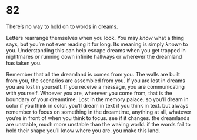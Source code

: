 # 82

There’s no way to hold on to words in dreams.

Letters rearrange themselves when you look. You may _know_ what a thing says, but you’re not ever reading it for long. Its meaning is simply _known_ to you. Understanding this can help escape dreams when you get trapped in nightmares or running down infinite hallways or wherever the dreamland has taken you. 

Remember that all the dreamland is comes from you. The walls are built from you, the scenarios are assembled from you. If you are lost in dreams you are lost in yourself. If you receive a message, you are communicating with yourself. Whoever you are, wherever you come from, that is the boundary of your dreamtime. Lost in the memory palace. so you’ll dream in color if you think in color. you’ll dream in text if you think in text. but always remember to focus on something in the dreamtime, anything at all, whatever you’re in front of when you think to focus. see if it changes. the dreamlands are unstable, much more unstable than the waking world. if the words fail to hold their shape you’ll know where you are. you make this land. 
